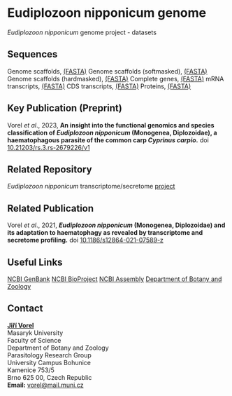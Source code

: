 # Eudiplozoon nipponicum genome
*Eudiplozoon nipponicum* genome project - datasets

## Sequences
Genome scaffolds, [(FASTA)]()
Genome scaffolds (softmasked), [(FASTA)]()
Genome scaffolds (hardmasked), [(FASTA)]()
Complete genes, [(FASTA)]()
mRNA transcripts, [(FASTA)]()
CDS transcripts, [(FASTA)]()
Proteins, [(FASTA)]()

## Key Publication (Preprint)
Vorel *et al*., 2023, **An insight into the functional genomics and species classification of *Eudiplozoon nipponicum* (Monogenea, Diplozoidae), a haematophagous parasite of the common carp *Cyprinus carpio*.** doi [10.21203/rs.3.rs-2679226/v1](https://www.researchsquare.com/article/rs-2679226/v1)

## Related Repository
*Eudiplozoon nipponicum* transcriptome/secretome [project](https://github.com/jirivorel/Eudiplozoon-nipponicum-transcriptome-secretome)

## Related Publication
Vorel *et al*., 2021, ***Eudiplozoon nipponicum* (Monogenea, Diplozoidae) and its adaptation to haematophagy as revealed by transcriptome and secretome profiling.** doi [10.1186/s12864-021-07589-z](https://bmcgenomics.biomedcentral.com/articles/10.1186/s12864-021-07589-z)

## Useful Links
[NCBI GenBank](https://www.ncbi.nlm.nih.gov/nuccore/JAQBSW000000000)
[NCBI BioProject](https://www.ncbi.nlm.nih.gov/bioproject/PRJNA914201/)
[NCBI Assembly](https://www.ncbi.nlm.nih.gov/assembly/GCA_029291075.1)
[Department of Botany and Zoology](http://botzool.sci.muni.cz/en)

## Contact
**[Jiří Vorel](https://is.muni.cz/person/vorel?lang=en)**<br />
Masaryk University<br /> 
Faculty of Science<br />
Department of Botany and Zoology<br />
Parasitology Research Group<br />
University Campus Bohunice<br />
Kamenice 753/5<br />
Brno 625 00, Czech Republic<br />
**Email:** [vorel@mail.muni.cz](mailto:vorel@mail.muni.cz)
